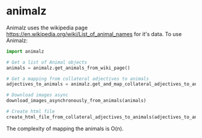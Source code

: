 # animalz

Animalz uses the wikipedia page https://en.wikipedia.org/wiki/List_of_animal_names for it's data.
To use Animalz:

```python
import animalz

# Get a list of Animal objects
animals = animalz.get_animals_from_wiki_page()

# Get a mapping from collateral adjectives to animals
adjectives_to_animals = animalz.get_and_map_collateral_adjectives_to_animals_from_wiki_page()

# Download images async
download_images_asynchronously_from_animals(animals)

# Create html file
create_html_file_from_collateral_adjectives_to_animals(adjectives_to_animals, html_file_path="/tmp/whatever.html")
```

The complexity of mapping the animals is O(n).
